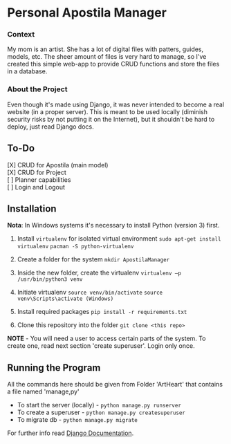 ﻿# Personal Apostila Manager

### Context
My mom is an artist. She has a lot of digital files with patters, guides, models, etc. The sheer amount of files is very hard to manage, so I've created this simple web-app to provide CRUD functions and store the files in a database.

### About the Project
Even though it's made using Django, it was never intended to become a real website (in a proper server). This is meant to be used locally (diminish security risks by not putting it on the Internet), but it shouldn't be hard to deploy, just read Django docs.

## To-Do
[X] CRUD for Apostila (main model)    
[X] CRUD for Project     
[ ] Planner capabilities    
[ ] Login and Logout

## Installation
**Nota**: In Windows systems it's necessary to install Python (version 3) first.

1. Install `virtualenv` for isolated virtual environment
    `sudo apt-get install virtualenv` 
    `pacman -S python-virtualenv`

2. Create a folder for the system
    `mkdir ApostilaManager`

3. Inside the new folder, create the virtualenv
    `virtualenv –p /usr/bin/python3 venv`

4. Initiate virtualenv 
    `source venv/bin/activate` 
    `source venv\Scripts\activate (Windows)`

5. Install required packages
    `pip install -r requirements.txt` 

6. Clone this repository into the folder
    `git clone <this repo>` 

**NOTE** - You will need a user to access certain parts of the system. To create one,
read next section 'create superuser'. Login only once.

## Running the Program
All the commands here should be given from Folder 'ArtHeart' that contains a file named 'manage,py'
- To start the server (locally) - `python manage.py runserver`
- To create a superuser - `python manage.py createsuperuser`
- To migrate db - `python manage.py migrate`

For further info read [Django Documentation](https://docs.djangoproject.com/pt-br/2.0/).

